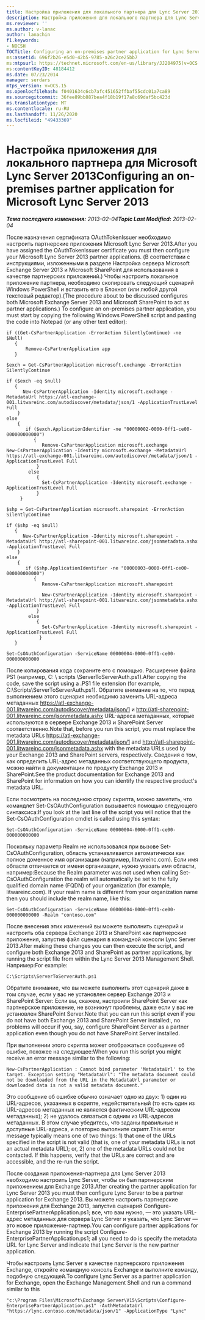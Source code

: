 ```yaml
---
title: Настройка приложения для локального партнера для Lync Server 2013
description: Настройка приложения для локального партнера для Lync Server 2013.
ms.reviewer: ''
ms.author: v-lanac
author: lanachin
f1.keywords:
- NOCSH
TOCTitle: Configuring an on-premises partner application for Lync Server 2013
ms:assetid: 696f2b26-e5d0-42b5-9785-a26c2ce25bb7
ms:mtpsurl: https://technet.microsoft.com/en-us/library/JJ204975(v=OCS.15)
ms:contentKeyID: 48184412
ms.date: 07/23/2014
manager: serdars
mtps_version: v=OCS.15
ms.openlocfilehash: f0401634c6cb7afc451652ffbaf55cdc01a7ca89
ms.sourcegitcommit: 36fee89bb887bea4f18b19f17a8c69daf5bc423d
ms.translationtype: MT
ms.contentlocale: ru-RU
ms.lasthandoff: 11/26/2020
ms.locfileid: "49433369"
---
```

# <a name="configuring-an-on-premises-partner-application-for-microsoft-lync-server-2013"></a><span data-ttu-id="3df0f-103">Настройка приложения для локального партнера для Microsoft Lync Server 2013</span><span class="sxs-lookup"><span data-stu-id="3df0f-103">Configuring an on-premises partner application for Microsoft Lync Server 2013</span></span>

<div data-xmlns="http://www.w3.org/1999/xhtml">

<div class="topic" data-xmlns="http://www.w3.org/1999/xhtml" data-msxsl="urn:schemas-microsoft-com:xslt" data-cs="https://msdn.microsoft.com/">

<div data-asp="https://msdn2.microsoft.com/asp">



</div>

<div id="mainSection">

<div id="mainBody"><span data-ttu-id="3df0f-104">

<span> </span></span><span class="sxs-lookup"><span data-stu-id="3df0f-104">

<span> </span></span></span>

<span data-ttu-id="3df0f-105">_**Тема последнего изменения:** 2013-02-04_</span><span class="sxs-lookup"><span data-stu-id="3df0f-105">_**Topic Last Modified:** 2013-02-04_</span></span>

<span data-ttu-id="3df0f-106">После назначения сертификата OAuthTokenIssuer необходимо настроить партнерские приложения Microsoft Lync Server 2013.</span><span class="sxs-lookup"><span data-stu-id="3df0f-106">After you have assigned the OAuthTokenIssuer certificate you must then configure your Microsoft Lync Server 2013 partner applications.</span></span> <span data-ttu-id="3df0f-107">(В соответствии с инструкциями, изложенными в разделе Настройка сервера Microsoft Exchange Server 2013 и Microsoft SharePoint для использования в качестве партнерских приложений.) Чтобы настроить локальное приложение партнера, необходимо скопировать следующий сценарий Windows PowerShell и вставить его в Блокнот (или любой другой текстовый редактор).</span><span class="sxs-lookup"><span data-stu-id="3df0f-107">(The procedure about to be discussed configures both Microsoft Exchange Server 2013 and Microsoft SharePoint to act as partner applications.) To configure an on-premises partner application, you must start by copying the following Windows PowerShell script and pasting the code into Notepad (or any other text editor):</span></span>

    if ((Get-CsPartnerApplication -ErrorAction SilentlyContinue) -ne $Null)
       {
           Remove-CsPartnerApplication app
       }
    
    $exch = Get-CsPartnerApplication microsoft.exchange -ErrorAction SilentlyContinue
            
    if ($exch -eq $null)
       {
          New-CsPartnerApplication -Identity microsoft.exchange -MetadataUrl https://atl-exchange-001.litwareinc.com/autodiscover/metadata/json/1 -ApplicationTrustLevel Full 
        }
    else
        {
           if ($exch.ApplicationIdentifier -ne "00000002-0000-0ff1-ce00-000000000000")
              {
                 Remove-CsPartnerApplication microsoft.exchange
    New-CsPartnerApplication -Identity microsoft.exchange -MetadataUrl https://atl-exchange-001.litwareinc.com/autodiscover/metadata/json/1 -ApplicationTrustLevel Full 
               }
            else
               {
                 Set-CsPartnerApplication -Identity microsoft.exchange -ApplicationTrustLevel Full 
               }
         }
    
    $shp = Get-CsPartnerApplication microsoft.sharepoint -ErrorAction SilentlyContinue
            
    if ($shp -eq $null)
       {
          New-CsPartnerApplication -Identity microsoft.sharepoint -MetadataUrl http://atl-sharepoint-001.litwareinc.com/jsonmetadata.ashx -ApplicationTrustLevel Full 
        }
    else
        {
           if ($shp.ApplicationIdentifier -ne "00000003-0000-0ff1-ce00-000000000000")
              {
                 Remove-CsPartnerApplication microsoft.sharepoint
      
                 New-CsPartnerApplication -Identity microsoft.sharepoint -MetadataUrl http://atl-sharepoint-001.litwareinc.com/jsonmetadata.ashx -ApplicationTrustLevel Full 
               }
            else
               {
                 Set-CsPartnerApplication -Identity microsoft.sharepoint -ApplicationTrustLevel Full 
                }
       }
    
    Set-CsOAuthConfiguration -ServiceName 00000004-0000-0ff1-ce00-000000000000

<span data-ttu-id="3df0f-108">После копирования кода сохраните его с помощью. Расширение файла PS1 (например, C: \\ scripts \\ServerToServerAuth.ps1).</span><span class="sxs-lookup"><span data-stu-id="3df0f-108">After copying the code, save the script using a .PS1 file extension (for example, C:\\Scripts\\ServerToServerAuth.ps1).</span></span> <span data-ttu-id="3df0f-109">Обратите внимание на то, что перед выполнением этого сценария необходимо заменить URL-адреса метаданных https://atl-exchange-001.litwareinc.com/autodiscover/metadata/json/1 и http://atl-sharepoint-001.litwareinc.com/jsonmetadata.ashx URL-адреса метаданных, которые используются в сервере Exchange 2013 и SharePoint Server соответственно.</span><span class="sxs-lookup"><span data-stu-id="3df0f-109">Note that, before you run this script, you must replace the metadata URLs https://atl-exchange-001.litwareinc.com/autodiscover/metadata/json/1 and http://atl-sharepoint-001.litwareinc.com/jsonmetadata.ashx with the metadata URLs used by your Exchange 2013 and SharePoint servers, respectively.</span></span> <span data-ttu-id="3df0f-110">Сведения о том, как определить URL-адрес метаданных соответствующего продукта, можно найти в документации по продукту Exchange 2013 и SharePoint.</span><span class="sxs-lookup"><span data-stu-id="3df0f-110">See the product documentation for Exchange 2013 and SharePoint for information on how you can identify the respective product's metadata URL.</span></span>

<span data-ttu-id="3df0f-111">Если посмотреть на последнюю строку скрипта, можно заметить, что командлет Set-CsOAuthConfiguration вызывается помощью следующего синтаксиса:</span><span class="sxs-lookup"><span data-stu-id="3df0f-111">If you look at the last line of the script you will notice that the Set-CsOAuthConfiguration cmdlet is called using this syntax:</span></span>

    Set-CsOAuthConfiguration -ServiceName 00000004-0000-0ff1-ce00-000000000000

<span data-ttu-id="3df0f-p103">Поскольку параметр Realm не использовался при вызове Set-CsOAuthConfiguration, область устанавливается автоматически как полное доменное имя организации (например, litwareinc.com). Если имя области отличается от имени организации, нужно указать имя области, например:</span><span class="sxs-lookup"><span data-stu-id="3df0f-p103">Because the Realm parameter was not used when calling Set-CsOAuthConfiguration the realm will automatically be set to the fully qualified domain name (FQDN) of your organization (for example, litwareinc.com). If your realm name is different from your organization name then you should include the realm name, like this:</span></span>

    Set-CsOAuthConfiguration -ServiceName 00000004-0000-0ff1-ce00-000000000000 -Realm "contoso.com"

<span data-ttu-id="3df0f-114">После внесения этих изменений вы можете выполнить сценарий и настроить оба сервера Exchange 2013 и SharePoint как партнерские приложения, запустив файл сценария в командной консоли Lync Server 2013.</span><span class="sxs-lookup"><span data-stu-id="3df0f-114">After making these changes you can then execute the script, and configure both Exchange 2013 and SharePoint as partner applications, by running the script file from within the Lync Server 2013 Management Shell.</span></span> <span data-ttu-id="3df0f-115">Например:</span><span class="sxs-lookup"><span data-stu-id="3df0f-115">For example:</span></span>

    C:\Scripts\ServerToServerAuth.ps1

<span data-ttu-id="3df0f-116">Обратите внимание, что вы можете выполнить этот сценарий даже в том случае, если у вас не установлен сервер Exchange 2013 и SharePoint Server: Если вы, скажем, настроили SharePoint Server как партнерское приложение, не возникнут проблемы, даже если у вас не установлен SharePoint Server.</span><span class="sxs-lookup"><span data-stu-id="3df0f-116">Note that you can run this script even if you do not have both Exchange 2013 and SharePoint Server installed:, no problems will occur if you, say, configure SharePoint Server as a partner application even though you do not have SharePoint Server installed.</span></span>

<span data-ttu-id="3df0f-117">При выполнении этого скрипта может отображаться сообщение об ошибке, похожее на следующее:</span><span class="sxs-lookup"><span data-stu-id="3df0f-117">When you run this script you might receive an error message similar to the following:</span></span>

    New-CsPartnerApplication : Cannot bind parameter 'MetadataUrl' to the target. Exception setting "MetadataUrl": "The metadata document could not be downloaded from the URL in the MetadataUrl parameter or downloaded data is not a valid metadata document."

<span data-ttu-id="3df0f-p105">Это сообщение об ошибке обычно означает одно из двух: 1) один из URL-адресов, указанных в скрипте, недействительный (то есть один из URL-адресов метаданных не является фактическим URL-адресом метаданных); 2) не удалось связаться с одним из URL-адресов метаданных. В этом случае убедитесь, что заданы правильные и доступные URL-адреса, и повторно выполните скрипт.</span><span class="sxs-lookup"><span data-stu-id="3df0f-p105">This error message typically means one of two things: 1) that one of the URLs specified in the script is not valid (that is, one of your metadata URLs is not an actual metadata URL); or, 2) one of the metadata URLs could not be contacted. If this happens, verify that the URLs are correct and are accessible, and the re-run the script.</span></span>

<span data-ttu-id="3df0f-120">После создания приложения-партнера для Lync Server 2013 необходимо настроить Lync Server, чтобы он был партнерским приложением для Exchange 2013.</span><span class="sxs-lookup"><span data-stu-id="3df0f-120">After creating the partner application for Lync Server 2013 you must then configure Lync Server to be a partner application for Exchange 2013.</span></span> <span data-ttu-id="3df0f-121">Вы можете настроить партнерские приложения для Exchange 2013, запустив сценарий Configure-EnterprisePartnerApplication.ps1; все, что вам нужно, — это указать URL-адрес метаданных для сервера Lync Server и указать, что Lync Server — это новое приложение-партнер.</span><span class="sxs-lookup"><span data-stu-id="3df0f-121">You can configure partner applications for Exchange 2013 by running the script Configure-EnterprisePartnerApplication.ps1; all you need to do is specify the metadata URL for Lync Server and indicate that Lync Server is the new partner application.</span></span>

<span data-ttu-id="3df0f-122">Чтобы настроить Lync Server в качестве партнерского приложения Exchange, откройте командную консоль Exchange и выполните команду, подобную следующей.</span><span class="sxs-lookup"><span data-stu-id="3df0f-122">To configure Lync Server as a partner application for Exchange, open the Exchange Management Shell and run a command similar to this</span></span>

    "c:\Program Files\Microsoft\Exchange Server\V15\Scripts\Configure-EnterprisePartnerApplication.ps1" -AuthMetadataUrl "https://lync.contoso.com/metadata/json/1" -ApplicationType "Lync"

<span data-ttu-id="3df0f-123"></div>

<span> </span>

</div>

</div>

</span><span class="sxs-lookup"><span data-stu-id="3df0f-123"></div>

<span> </span>

</div>

</div>

</span></span></div>

